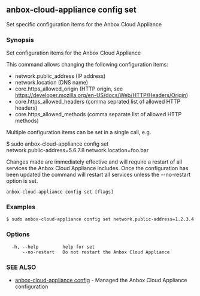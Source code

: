 ## anbox-cloud-appliance config set

Set specific configuration items for the Anbox Cloud Appliance

### Synopsis

Set configuration items for the Anbox Cloud Appliance

This command allows changing the following configuration items:

* network.public_address (IP address)
* network.location (DNS name)
* core.https_allowed_origin (HTTP origin, see https://developer.mozilla.org/en-US/docs/Web/HTTP/Headers/Origin)
* core.https_allowed_headers (comma seprated list of allowed HTTP headers)
* core.https_allowed_methods (comma separate list of allowed HTTP methods)

Multiple configuration items can be set in a single call, e.g.

  $ sudo anbox-cloud-appliance config set \
      network.public-address=5.6.7.8 network.location=foo.bar

Changes made are immediately effective and will require a restart
of all services the Anbox Cloud Appliance includes. Once the
configuration has been updated the command will restart all services
unless the --no-restart option is set.


```
anbox-cloud-appliance config set [flags]
```

### Examples

```
$ sudo anbox-cloud-appliance config set network.public-address=1.2.3.4
```

### Options

```
  -h, --help         help for set
      --no-restart   Do not restart the Anbox Cloud Appliance
```

### SEE ALSO

* [anbox-cloud-appliance config](anbox-cloud-appliance_config.md)	 - Managed the Anbox Cloud Appliance configuration

